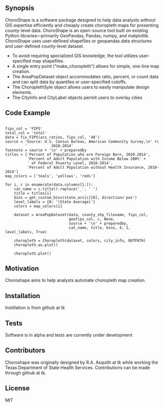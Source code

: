 ## Synopsis

ChoroShape is a software package designed to help data analysts without GIS expertise efficiently and cheaply create choropleth maps for presenting county-level data. ChoroShape is an open-source tool built on existing Python libraries—primarily GeoPandas, Pandas, numpy, and matplotlib. ChoroShape uses user-defined shapefiles or geopandas.data structures and user-defined county-level dataset. 
* To avoid requiring specialized GIS knowledge, the tool utilizes user-specified map shapefiles.
* A single entry point (“make_choropleth”) allows for simple, one-line map creation.
* The AreaPopDataset object accommodates ratio, percent, or count data and can split data by quantiles or user-specified cutoffs.
* The ChoroplethSyle object allows users to easily manipulate design elements.
* The CityInfo and CityLabel objects permit users to overlay cities 


## Code Example

```

fips_col = 'FIPS'
total_col = 'total'
data = fix_FIPS(acs_ratios, fips_col, '48')
source = 'Source: U.S. Census Bureau, American Community Survey,\n' +\
         '           2010-2014'
footnote = source + '\n' + preparedby
titles = ['Percent of Population who are Foreign Born, 2010-2014',
          'Percent of Adult Population with Income Below 200%' +
          ' of Federal Poverty Level, 2010-2014',
          'Percent of Adult Population without Health Insurance, 2010-2014']
map_colors = ['teals', 'yellows', 'reds']

for i, c in enumerate(data.columns[1:]):
    cat_name = c.title().replace('_', ' ')
    title = titles[i]
    bins = get_custom_bins(state_acs[c][0], direction='pos')
    level_labels = {0: '(State Average)'}
    colors = map_colors[i]

    dataset = AreaPopDataset(data, county_shp_filename, fips_col,
                             geofips_col, c, None,
                             source + '\n' + preparedby,
                             cat_name, title, bins, 4, 1, level_labels, True)

    choropleth = Choropleth(dataset, colors, city_info, OUTPATH)
    choropleth.ax.plot()

    choropleth.plot()
```

## Motivation

Choroshape aims to help analysts automate choropleth map creation.

## Installation

Instillation is from github at tk


## Tests

Software is in alpha and tests are currently under development

## Contributors

Choroshape was originally designed by R.A. Asquith at tk while working the Texas Department of State Health Services. Contributions can be made through github at tk.

## License

MIT
